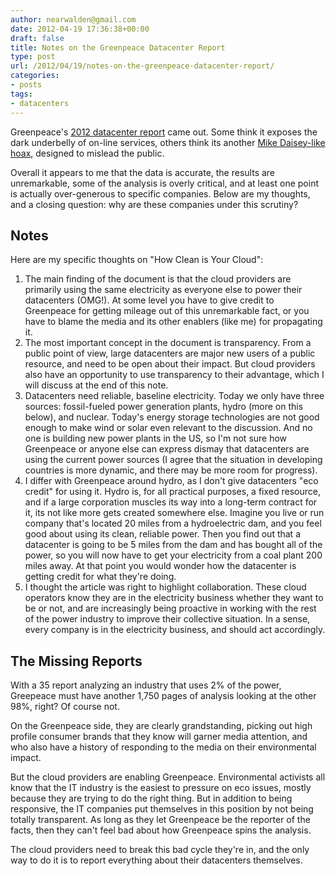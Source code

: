 ```yaml
---
author: nearwalden@gmail.com
date: 2012-04-19 17:36:38+00:00
draft: false
title: Notes on the Greenpeace Datacenter Report
type: post
url: /2012/04/19/notes-on-the-greenpeace-datacenter-report/
categories:
- posts
tags:
- datacenters
---
```


Greenpeace's [2012 datacenter report](http://www.greenpeace.org/international/en/publications/Campaign-reports/Climate-Reports/How-Clean-is-Your-Cloud/) came out. Some think it exposes the dark underbelly of on-line services, others think its another [Mike Daisey-like hoax](http://mediadecoder.blogs.nytimes.com/2012/03/16/this-american-life-retracts-episode-on-apples-suppliers-in-china/), designed to mislead the public.





Overall it appears to me that the data is accurate, the results are unremarkable, some of the analysis is overly critical, and at least one point is actually over-generous to specific companies. Below are my thoughts, and a closing question: why are these companies under this scrutiny?





## Notes





Here are my specific thoughts on "How Clean is Your Cloud":






  1. The main finding of the document is that the cloud providers are primarily using the same electricity as everyone else to power their datacenters (OMG!). At some level you have to give credit to Greenpeace for getting mileage out of this unremarkable fact, or you have to blame the media and its other enablers (like me) for propagating it.
  2. The most important concept in the document is transparency. From a public point of view, large datacenters are major new users of a public resource, and need to be open about their impact. But cloud providers also have an opportunity to use transparency to their advantage, which I will discuss at the end of this note.
  3. Datacenters need reliable, baseline electricity. Today we only have three sources: fossil-fueled power generation plants, hydro (more on this below), and nuclear. Today's energy storage technologies are not good enough to make wind or solar even relevant to the discussion. And no one is building new power plants in the US, so I'm not sure how Greenpeace or anyone else can express dismay that datacenters are using the current power sources (I agree that the situation in developing countries is more dynamic, and there may be more room for progress).
  4. I differ with Greenpeace around hydro, as I don't give datacenters "eco credit" for using it. Hydro is, for all practical purposes, a fixed resource, and if a large corporation muscles its way into a long-term contract for it, its not like more gets created somewhere else. Imagine you live or run company that's located 20 miles from a hydroelectric dam, and you feel good about using its clean, reliable power. Then you find out that a datacenter is going to be 5 miles from the dam and has bought all of the power, so you will now have to get your electricity from a coal plant 200 miles away. At that point you would wonder how the datacenter is getting credit for what they're doing.
  5. I thought the article was right to highlight collaboration. These cloud operators know they are in the electricity business whether they want to be or not, and are increasingly being proactive in working with the rest of the power industry to improve their collective situation. In a sense, every company is in the electricity business, and should act accordingly.




## The Missing Reports





With a 35 report analyzing an industry that uses 2% of the power, Greepeace must have another 1,750 pages of analysis looking at the other 98%, right? Of course not.





On the Greenpeace side, they are clearly grandstanding, picking out high profile consumer brands that they know will garner media attention, and who also have a history of responding to the media on their environmental impact.





But the cloud providers are enabling Greenpeace. Environmental activists all know that the IT industry is the easiest to pressure on eco issues, mostly because they are trying to do the right thing. But in addition to being responsive, the IT companies put themselves in this position by not being totally transparent. As long as they let Greenpeace be the reporter of the facts, then they can't feel bad about how Greenpeace spins the analysis.





The cloud providers need to break this bad cycle they're in, and the only way to do it is to report everything about their datacenters themselves.



